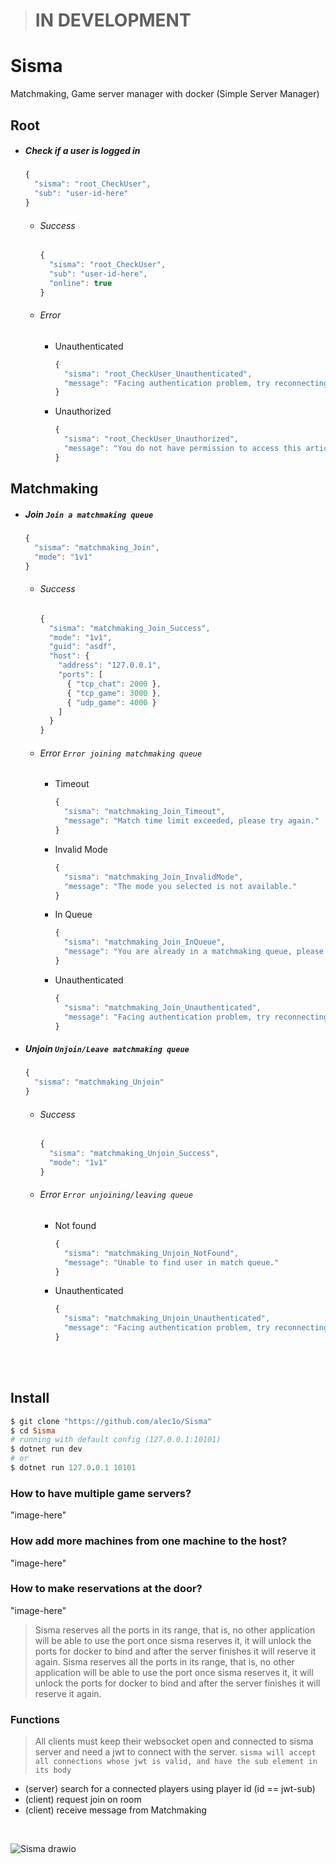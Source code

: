 > # IN DEVELOPMENT

# Sisma
Matchmaking, Game server manager with docker (Simple Server Manager)


## Root
- ##### Check if a user is logged in
    ```js
    {
      "sisma": "root_CheckUser",
      "sub": "user-id-here"
    }
    ```
     - ###### Success
        ```js
        {
          "sisma": "root_CheckUser",
          "sub": "user-id-here",
          "online": true
        }
    - ###### Error
      - Unauthenticated
        ```js
        {
          "sisma": "root_CheckUser_Unauthenticated",
          "message": "Facing authentication problem, try reconnecting."
        }
      - Unauthorized
        ```js
        {
          "sisma": "root_CheckUser_Unauthorized",
          "message": "You do not have permission to access this article.."
        }

## Matchmaking 
-  ##### Join ``Join a matchmaking queue``
    ```js
    {
      "sisma": "matchmaking_Join",
      "mode": "1v1"
    }
    ```
    - ###### Success
      ```js
      {
        "sisma": "matchmaking_Join_Success",
        "mode": "1v1",
        "guid": "asdf",
        "host": {
          "address": "127.0.0.1",
          "ports": [
            { "tcp_chat": 2000 },
            { "tcp_game": 3000 },
            { "udp_game": 4000 }
          ]
        }
      }
      ```
    - ###### Error ``Error joining matchmaking queue``
      - Timeout
        ```js
        {
          "sisma": "matchmaking_Join_Timeout",
          "message": "Match time limit exceeded, please try again."
        }
        ```
      - Invalid Mode
        ```js
        {
          "sisma": "matchmaking_Join_InvalidMode",
          "message": "The mode you selected is not available."
        }
        ```
      - In Queue
        ```js
        {
          "sisma": "matchmaking_Join_InQueue",
          "message": "You are already in a matchmaking queue, please try again later."
        }
        ```
      - Unauthenticated
        ```js
        {
          "sisma": "matchmaking_Join_Unauthenticated",
          "message": "Facing authentication problem, try reconnecting."
        }
        ```
-  ##### Unjoin ``Unjoin/Leave matchmaking queue``
    ```js
    {
      "sisma": "matchmaking_Unjoin"
    }
    ```
    - ###### Success
      ```js
      {
        "sisma": "matchmaking_Unjoin_Success",
        "mode": "1v1"
      }
      ```
    - ###### Error ``Error unjoining/leaving queue``
      - Not found
        ```js
        {
          "sisma": "matchmaking_Unjoin_NotFound",
          "message": "Unable to find user in match queue."
        }
        ```
      - Unauthenticated
        ```js
        {
          "sisma": "matchmaking_Unjoin_Unauthenticated",
          "message": "Facing authentication problem, try reconnecting."
        }
        ```
  
<br><br>

## Install
```rb
$ git clone "https://github.com/alec1o/Sisma"
$ cd Sisma
# running with default config (127.0.0.1:10101)
$ dotnet run dev
# or 
$ dotnet run 127.0.0.1 10101
```

### How to have multiple game servers?
"image-here"
  
### How add more machines from one machine to the host?
"image-here"

### How to make reservations at the door?
"image-here"
> Sisma reserves all the ports in its range, that is, no other application will be able to use the port once sisma reserves it, it will unlock the ports for docker to bind and after the server finishes it will reserve it again.
Sisma reserves all the ports in its range, that is, no other application will be able to use the port once sisma reserves it, it will unlock the ports for docker to bind and after the server finishes it will reserve it again.


### Functions
> All clients must keep their websocket open and connected to sisma server and need a jwt to connect with the server. ``sisma will accept all connections whose jwt is valid, and have the sub element in its body``
  - (server) search for a connected players using player id (id == jwt-sub)
  - (client) request join on room
  - (client) receive message from Matchmaking
<br>

![Sisma drawio](https://github.com/alec1o/Sisma/assets/100610503/75fd930e-720d-4698-9e00-4018feb6a72d)
